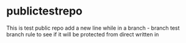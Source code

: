 # publictestrepo
This is test public repo
add a new line while in a branch - branch
test branch rule to see if it will be protected from direct written in 
